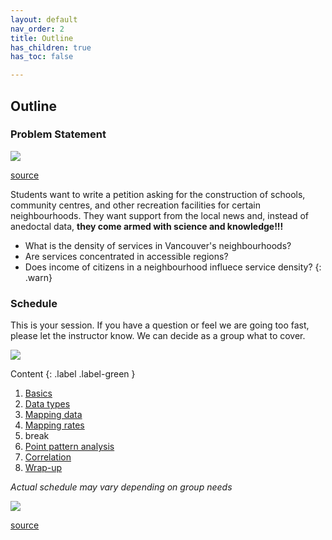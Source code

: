 ```yaml
---
layout: default
nav_order: 2
title: Outline
has_children: true
has_toc: false

---
```


## Outline




### Problem Statement

<img src="{{site.baseurl}}/content/fig/open-data.png"> 

[source](https://opendata.vancouver.ca/pages/home/)


Students want to write a petition asking for the construction of schools, community centres, and other recreation facilities for certain neighbourhoods. 
They want support from the local news and, instead of anedoctal data, **they come armed with science and knowledge!!!**

- What is the density of services in Vancouver's neighbourhoods? 
- Are services concentrated in accessible regions? 
- Does income of citizens in a neighbourhood influece service density?
{: .warn}





### Schedule

This is your session. If you have a question or feel we are going too fast, please let the instructor know. We can decide as a group what to cover.


<img src="{{site.baseurl}}/content/fig/outline.png"> 

Content
{: .label .label-green }
1. [Basics](1-basics.md)
1. [Data types](2-data-types.md)
1. [Mapping data](3-mapping-data.md)
1. [Mapping rates](4-mapping-rates.md)
1. break
1. [Point pattern analysis](5-point-pattern.md)
1. [Correlation](6-correlation.md)
1. [Wrap-up](../resources.md)

_Actual schedule may vary depending on group needs_

<img src="{{site.baseurl}}/content/fig/xkcd-map.png"> 

[source](https://xkcd.com/1799/)






